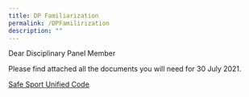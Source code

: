 ```yaml
---
title: DP Familiarization
permalink: /DPFamilirization
description: ""
---
```

Dear Disciplinary Panel Member

Please find attached all the documents you will need for 30 July 2021.

[Safe Sport Unified Code](/files/Safe%20Sport%20Unified%20Code%20v4.pdf)




